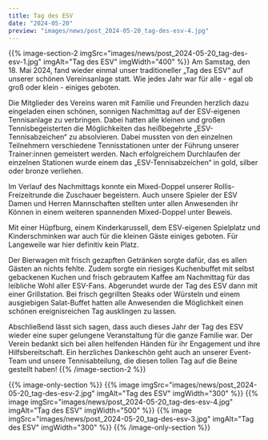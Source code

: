 ```yaml
---
title: Tag des ESV
date: "2024-05-20"
preview: "images/news/post_2024-05-20_tag-des-esv-4.jpg"
---
```


{{% image-section-2 imgSrc="images/news/post_2024-05-20_tag-des-esv-1.jpg" imgAlt="Tag des ESV" imgWidth="400" %}}
Am Samstag, den 18. Mai 2024, fand wieder einmal unser traditioneller „Tag des ESV“ auf unserer schönen Vereinsanlage statt. Wie jedes Jahr war für alle - egal ob groß oder klein - einiges geboten.

Die Mitglieder des Vereins waren mit Familie und Freunden herzlich dazu eingeladen einen schönen, sonnigen Nachmittag auf der ESV-eigenen Tennisanlage zu verbringen. Dabei hatten alle kleinen und großen Tennisbegeisterten die Möglichkeiten das heißbegehrte „ESV-Tennisabzeichen“ zu absolvieren. Dabei mussten von den einzelnen Teilnehmern verschiedene Tennisstationen unter der Führung unserer Trainer:innen gemeistert werden. Nach erfolgreichem Durchlaufen der einzelnen Stationen wurde einem das „ESV-Tennisabzeichen“ in gold, silber oder bronze verliehen.

Im Verlauf des Nachmittags konnte ein Mixed-Doppel unserer Rollis-Freizeitrunde die Zuschauer begeistern. Auch unsere Spieler der ESV Damen und Herren Mannschaften stellten unter allen Anwesenden ihr Können in einem weiteren spannenden Mixed-Doppel unter Beweis.

Mit einer Hüpfburg, einem Kinderkarussell, dem ESV-eigenen Spielplatz und Kinderschminken war auch für die kleinen Gäste einiges geboten. Für Langeweile war hier definitiv kein Platz.

Der Bierwagen mit frisch gezapften Getränken sorgte dafür, das es allen Gästen an nichts fehlte. Zudem sorgte ein riesiges Kuchenbuffet mit selbst gebackenen Kuchen und frisch gebrautem Kaffee am Nachmittag für das leibliche Wohl aller ESV-Fans. Abgerundet wurde der Tag des ESV dann mit einer Grillstation. Bei frisch gegrillten Steaks oder Würsteln und einem ausgiebigen Salat-Buffet hatten alle Anwesenden die Möglichkeit einen schönen ereignisreichen Tag ausklingen zu lassen.

Abschließend lässt sich sagen, dass auch dieses Jahr der Tag des ESV wieder eine super gelungene Veranstaltung für die ganze Familie war. Der Verein bedankt sich bei allen helfenden Händen für ihr Engagement und ihre Hilfsbereitschaft. Ein herzliches Dankeschön geht auch an unserer Event-Team und unsere Tennisabteilung, die diesen tollen Tag auf die Beine gestellt haben!
{{% /image-section-2 %}}

{{% image-only-section %}}
{{% image imgSrc="images/news/post_2024-05-20_tag-des-esv-2.jpg" imgAlt="Tag des ESV" imgWidth="300" %}}
{{% image imgSrc="images/news/post_2024-05-20_tag-des-esv-4.jpg" imgAlt="Tag des ESV" imgWidth="500" %}}
{{% image imgSrc="images/news/post_2024-05-20_tag-des-esv-3.jpg" imgAlt="Tag des ESV" imgWidth="300" %}}
{{% /image-only-section %}}
